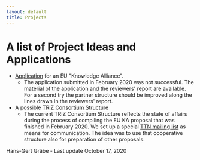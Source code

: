 ```yaml
---
layout: default
title: Projects
---
```


# A list of Project Ideas and Applications

* [Application](SIM "wikilink") for an EU "Knowledge Alliance".
  * The application submitted in February 2020 was not successful.  The
    material of the application and the reviewers' report are available. For a
    second try the partner structure should be improved along the lines drawn
    in the reviewers' report.
* A possible [TRIZ Consortium Structure](TTN "wikilink") 
  * The current TRIZ Consortium Structure reflects the state of affairs during
    the process of compiling the EU KA proposal that was finished in February
    2020. We set up a special [TTN mailing
    list](http://lists.informatik.uni-leipzig.de/mailman/listinfo/ttn) as
    means for communication.  The idea was to use that cooperative structure
    also for preparation of other proposals.





Hans-Gert Gräbe - Last update October 17, 2020
